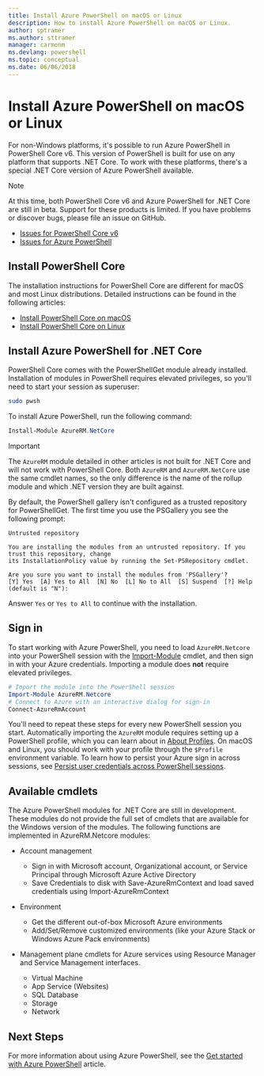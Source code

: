 ```yaml
---
title: Install Azure PowerShell on macOS or Linux
description: How to install Azure PowerShell on macOS or Linux.
author: sptramer
ms.author: sttramer
manager: carmonm
ms.devlang: powershell
ms.topic: conceptual
ms.date: 06/06/2018
---
```

# Install Azure PowerShell on macOS or Linux

For non-Windows platforms, it's possible to run Azure PowerShell in PowerShell Core v6. This version of PowerShell
is built for use on any platform that supports .NET Core. To work with these platforms, there's a special .NET Core
version of Azure PowerShell available.

> [!NOTE]
> At this time, both PowerShell Core v6 and Azure PowerShell for .NET Core are still in beta.
> Support for these products is limited. If you have problems or discover bugs, please file an issue
> on GitHub.
> 
> * [Issues for PowerShell Core v6](https://github.com/PowerShell/PowerShell/issues)
> * [Issues for Azure PowerShell](https://github.com/azure/azure-docs-powershell/issues)

## Install PowerShell Core

The installation instructions for PowerShell Core are different for macOS and most Linux distributions.
Detailed instructions can be found in the following articles:

- [Install PowerShell Core on macOS](/powershell/scripting/setup/installing-powershell-core-on-macos)
- [Install PowerShell Core on Linux](/powershell/scripting/setup/installing-powershell-core-on-linux)

## Install Azure PowerShell for .NET Core

PowerShell Core comes with the PowerShellGet module already installed. Installation of modules in PowerShell requires
elevated privileges, so you'll need to start your session as superuser:

```bash
sudo pwsh
```

To install Azure PowerShell, run the following command:

```powershell
Install-Module AzureRM.NetCore
```

> [!IMPORTANT]
> The `AzureRM` module detailed in other articles is not built for .NET Core and will not work with
> PowerShell Core. Both `AzureRM` and `AzureRM.NetCore` use the same cmdlet names, so the only difference is the
> name of the rollup module and which .NET version they are built against.

By default, the PowerShell gallery isn't configured as a trusted repository for PowerShellGet. The
first time you use the PSGallery you see the following prompt:

```output
Untrusted repository

You are installing the modules from an untrusted repository. If you trust this repository, change
its InstallationPolicy value by running the Set-PSRepository cmdlet.

Are you sure you want to install the modules from 'PSGallery'?
[Y] Yes  [A] Yes to All  [N] No  [L] No to All  [S] Suspend  [?] Help (default is "N"):
```

Answer `Yes` or `Yes to All` to continue with the installation.

## Sign in

To start working with Azure PowerShell, you need to load `AzureRM.Netcore` into your PowerShell session
with the [Import-Module](/powershell/module/Microsoft.PowerShell.Core/Import-Module) cmdlet, and then sign in
with your Azure credentials. Importing a module does **not** require elevated privileges.

```powershell
# Import the module into the PowerShell session
Import-Module AzureRM.Netcore
# Connect to Azure with an interactive dialog for sign-in
Connect-AzureRmAccount
```

You'll need to repeat these steps for every new PowerShell session you start. Automatically importing the `AzureRM` module requires
setting up a PowerShell profile, which you can learn about in [About Profiles](/powershell/module/microsoft.powershell.core/about/about_profiles).
On macOS and Linux, you should work with your profile through the `$Profile` environment variable. To learn how to persist your Azure sign in across sessions, see [Persist user credentials across PowerShell sessions](context-persistence.md).

## Available cmdlets

The Azure PowerShell modules for .NET Core are still in development. These modules do not
provide the full set of cmdlets that are available for the Windows version of the modules. The
following functions are implemented in AzureRM.Netcore modules:

* Account management
  - Sign in with Microsoft account, Organizational account, or Service Principal through Microsoft
    Azure Active Directory
  - Save Credentials to disk with Save-AzureRmContext and load saved credentials using
    Import-AzureRmContext
* Environment
  - Get the different out-of-box Microsoft Azure environments
  - Add/Set/Remove customized environments (like your Azure Stack or Windows Azure Pack environments)

* Management plane cmdlets for Azure services using Resource Manager and Service Management interfaces.
  - Virtual Machine
  - App Service (Websites)
  - SQL Database
  - Storage
  - Network

## Next Steps

For more information about using Azure PowerShell, see the
[Get started with Azure PowerShell](get-started-azureps.md) article.
